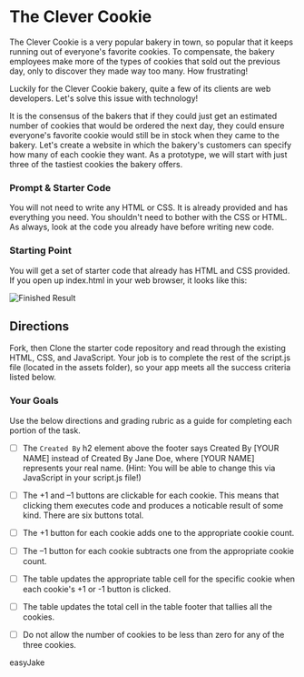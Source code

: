 # The Clever Cookie
The Clever Cookie is a very popular bakery in town, so popular that it keeps running out of everyone's favorite cookies. To compensate, the bakery employees make more of the types of cookies that sold out the previous day, only to discover they made way too many. How frustrating!

Luckily for the Clever Cookie bakery, quite a few of its clients are web developers. Let's solve this issue with technology!

It is the consensus of the bakers that if they could just get an estimated number of cookies that would be ordered the next day, they could ensure everyone's favorite cookie would still be in stock when they came to the bakery. Let's create a website in which the bakery's customers can specify how many of each cookie they want. As a prototype, we will start with just three of the tastiest cookies the bakery offers.

### Prompt & Starter Code
You will not need to write any HTML or CSS. It is already provided and has everything you need. You shouldn't need to bother with the CSS or HTML.
As always, look at the code you already have before writing new code.

### Starting Point
You will get a set of starter code that already has HTML and CSS provided. If you open up index.html in your web browser, it looks like this:

![Finished Result](./finished-result.png)


## Directions
Fork, then Clone the starter code repository and read through the existing HTML, CSS, and JavaScript.
Your job is to complete the rest of the script.js file (located in the assets folder), so your app meets all the success criteria listed below.

### Your Goals
Use the below directions and grading rubric as a guide for completing each portion of the task. 

- [ ] The `Created By` h2 element above the footer says Created By [YOUR NAME] instead of Created By Jane Doe, where [YOUR NAME] represents your real name. (Hint: You will be able to change this via JavaScript in your script.js file!)
- [ ] The +1 and –1 buttons are clickable for each cookie. This means that clicking them executes code and produces a noticable result of some kind. There are six buttons total.
- [ ] The +1 button for each cookie adds one to the appropriate cookie count.
- [ ] The –1 button for each cookie subtracts one from the appropriate cookie count.
- [ ] The table updates the appropriate table cell for the specific cookie when each cookie's +1 or -1 button is clicked.
- [ ] The table updates the total cell in the table footer that tallies all the cookies.
- [ ] Do not allow the number of cookies to be less than zero for any of the three cookies.


easyJake
